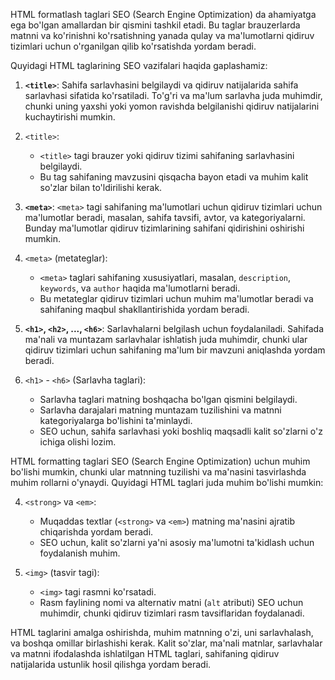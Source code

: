 HTML formatlash taglari SEO (Search Engine Optimization) da ahamiyatga ega bo'lgan amallardan bir qismini tashkil etadi. Bu taglar brauzerlarda matnni va ko'rinishni ko'rsatishning yanada qulay va ma'lumotlarni qidiruv tizimlari uchun o'rganilgan qilib ko'rsatishda yordam beradi.

Quyidagi HTML taglarining SEO vazifalari haqida gaplashamiz:

1. **`<title>`**: Sahifa sarlavhasini belgilaydi va qidiruv natijalarida sahifa sarlavhasi sifatida ko'rsatiladi. To'g'ri va ma'lum sarlavha juda muhimdir, chunki uning yaxshi yoki yomon ravishda belgilanishi qidiruv natijalarini kuchaytirishi mumkin.

2. `<title>`:

   - `<title>` tagi brauzer yoki qidiruv tizimi sahifaning sarlavhasini belgilaydi.
   - Bu tag sahifaning mavzusini qisqacha bayon etadi va muhim kalit so'zlar bilan to'ldirilishi kerak.

3. **`<meta>`**: `<meta>` tagi sahifaning ma'lumotlari uchun qidiruv tizimlari uchun ma'lumotlar beradi, masalan, sahifa tavsifi, avtor, va kategoriyalarni. Bunday ma'lumotlar qidiruv tizimlarining sahifani qidirishini oshirishi mumkin.

4. `<meta>` (metateglar):

   - `<meta>` taglari sahifaning xususiyatlari, masalan, `description`, `keywords`, va `author` haqida ma'lumotlarni beradi.
   - Bu metateglar qidiruv tizimlari uchun muhim ma'lumotlar beradi va sahifaning maqbul shakllantirishida yordam beradi.

5. **`<h1>`, `<h2>`, ..., `<h6>`**: Sarlavhalarni belgilash uchun foydalaniladi. Sahifada ma'nali va muntazam sarlavhalar ishlatish juda muhimdir, chunki ular qidiruv tizimlari uchun sahifaning ma'lum bir mavzuni aniqlashda yordam beradi.

6. `<h1>` - `<h6>` (Sarlavha taglari):
   - Sarlavha taglari matning boshqacha bo'lgan qismini belgilaydi.
   - Sarlavha darajalari matning muntazam tuzilishini va matnni kategoriyalarga bo'lishini ta'minlaydi.
   - SEO uchun, sahifa sarlavhasi yoki boshliq maqsadli kalit so'zlarni o'z ichiga olishi lozim.

HTML formatting taglari SEO (Search Engine Optimization) uchun muhim bo'lishi mumkin, chunki ular matnning tuzilishi va ma'nasini tasvirlashda muhim rollarni o'ynaydi. Quyidagi HTML taglari juda muhim bo'lishi mumkin:

4. `<strong>` va `<em>`:

   - Muqaddas textlar (`<strong>` va `<em>`) matning ma'nasini ajratib chiqarishda yordam beradi.
   - SEO uchun, kalit so'zlarni ya'ni asosiy ma'lumotni ta'kidlash uchun foydalanish muhim.

5. `<img>` (tasvir tagi):
   - `<img>` tagi rasmni ko'rsatadi.
   - Rasm faylining nomi va alternativ matni (`alt` atributi) SEO uchun muhimdir, chunki qidiruv tizimlari rasm tavsiflaridan foydalanadi.

HTML taglarini amalga oshirishda, muhim matnning o'zi, uni sarlavhalash, va boshqa omillar birlashishi kerak. Kalit so'zlar, ma'nali matnlar, sarlavhalar va matnni ifodalashda ishlatilgan HTML taglari, sahifaning qidiruv natijalarida ustunlik hosil qilishga yordam beradi.
